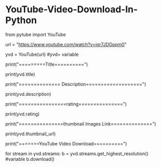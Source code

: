 # YouTube-Video-Download-In-Python




from pytube import YouTube


url = "https://www.youtube.com/watch?v=iqr7JDGppm0"



yvd = YouTube(url)         #yvd= variable



print("=========Title==========")



print(yvd.title)


print("============== Description===================")



print(yvd.description)


print("================rating===============")



print(yvd.rating)



print("===============thumbnail Images Link==============")



print(yvd.thumbnail_url)




print("=======YouTube Video Download==========")




for stream in yvd.streams:
    b = yvd.streams.get_highest_resolution()   #variable
    b.download()
      
